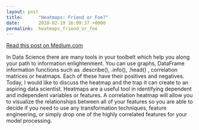 ```yaml
---
layout: post
title:      "Heatmaps: Friend or Foe?"
date:       2020-02-19 16:09:37 +0000
permalink:  heatmaps_friend_or_foe
---
```


[Read this post on Medium.com](https://medium.com/@cheffrey2000/data-science-data-not-science-f670c31242aa?source=friends_link&sk=805f34b7e233f79f88e10453a2d9f820)

In Data Science there are many tools in your toolbelt which help you along your path to information enlightenment. You can use graphs, DataFrame information functions such as .describe(), .info(), .head() , correlation matrices or heatmaps. Each of these have their positives and negatives. Today, I would like to discuss the heatmap and the trap it can create to an aspiring data scientist.
Heatmaps are a useful tool in identifying dependent and independent variables or features. A correlation heatmap will allow you to visualize the relationships between all of your features so you are able to decide if you need to use any transformation techniques, feature engineering, or simply drop one of the highly correlated features for your model processing.
